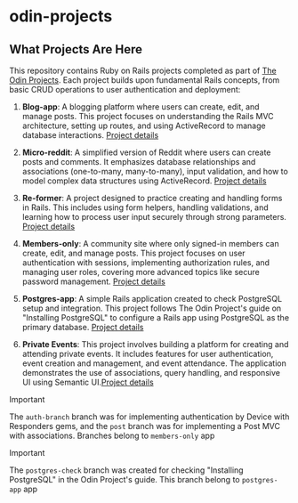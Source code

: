 # odin-projects

## What Projects Are Here

This repository contains Ruby on Rails projects completed as part of [The Odin Projects](https://www.theodinproject.com/). Each project builds upon fundamental Rails concepts, from basic CRUD operations to user authentication and deployment:

1. **Blog-app**: A blogging platform where users can create, edit, and manage posts. This project focuses on understanding the Rails MVC architecture, setting up routes, and using ActiveRecord to manage database interactions. [Project details](https://www.theodinproject.com/lessons/ruby-on-rails-blog-app)

2. **Micro-reddit**: A simplified version of Reddit where users can create posts and comments. It emphasizes database relationships and associations (one-to-many, many-to-many), input validation, and how to model complex data structures using ActiveRecord. [Project details](https://www.theodinproject.com/lessons/ruby-on-rails-micro-reddit)

3. **Re-former**: A project designed to practice creating and handling forms in Rails. This includes using form helpers, handling validations, and learning how to process user input securely through strong parameters. [Project details](https://www.theodinproject.com/lessons/ruby-on-rails-forms)

4. **Members-only**: A community site where only signed-in members can create, edit, and manage posts. This project focuses on user authentication with sessions, implementing authorization rules, and managing user roles, covering more advanced topics like secure password management. [Project details](https://www.theodinproject.com/lessons/ruby-on-rails-members-only)

5. **Postgres-app**: A simple Rails application created to check PostgreSQL setup and integration. This project follows The Odin Project's guide on "Installing PostgreSQL" to configure a Rails app using PostgreSQL as the primary database. [Project details](https://www.theodinproject.com/lessons/ruby-on-rails-installing-postgresql)

6. **Private Events**: This project involves building a platform for creating and attending private events. It includes features for user authentication, event creation and management, and event attendance. The application demonstrates the use of associations, query handling, and responsive UI using Semantic UI.[Project details](https://www.theodinproject.com/lessons/ruby-on-rails-private-events)

> [!IMPORTANT]  
> The `auth-branch` branch was for implementing authentication by Device with Responders gems, and the `post` branch was for implementing a Post MVC with associations.
> Branches belong to `members-only` app

> [!IMPORTANT]  
> The `postgres-check` branch was created for checking "Installing PostgreSQL" in the Odin Project's guide. This branch belong to `postgres-app` app